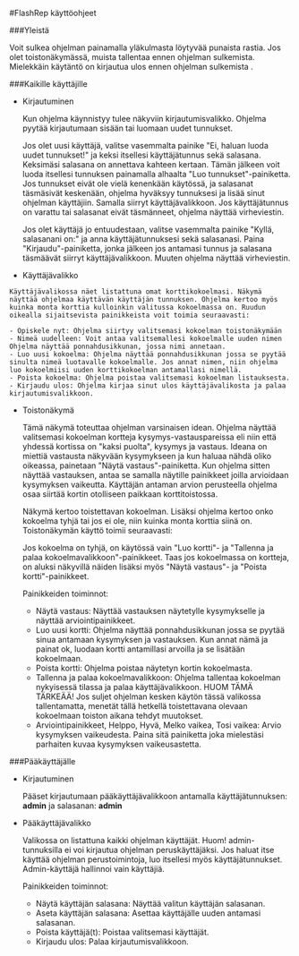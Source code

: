 #FlashRep käyttöohjeet

###Yleistä

Voit sulkea ohjelman painamalla yläkulmasta löytyvää punaista rastia. Jos olet toistonäkymässä, muista tallentaa ennen ohjelman sulkemista. Mielekkäin käytäntö on kirjautua ulos ennen ohjelman sulkemista .

###Kaikille käyttäjille

*	Kirjautuminen

	Kun ohjelma käynnistyy tulee näkyviin kirjautumisvalikko. Ohjelma pyytää kirjautumaan sisään tai luomaan uudet tunnukset.

	Jos olet uusi käyttäjä, valitse vasemmalta painike "Ei, haluan luoda uudet tunnukset!" ja keksi itsellesi käyttäjätunnus sekä salasana. Keksimäsi salasana on annettava kahteen kertaan. Tämän jälkeen voit luoda itsellesi tunnuksen painamalla alhaalta "Luo tunnukset"-painiketta. Jos tunnukset eivät ole vielä kenenkään käytössä, ja salasanat täsmäsivät keskenään, ohjelma hyväksyy tunnuksesi ja lisää sinut ohjelman käyttäjiin. Samalla siirryt käyttäjävalikkoon. Jos käyttäjätunnus on varattu tai salasanat eivät täsmänneet, ohjelma näyttää virheviestin.

	Jos olet käyttäjä jo entuudestaan, valitse vasemmalta painike "Kyllä, salasanani on:" ja anna käyttäjätunnuksesi sekä salasanasi. Paina "Kirjaudu"-painiketta, jonka jälkeen jos antamasi tunnus ja salasana täsmäävät siirryt käyttäjävalikkoon. Muuten ohjelma näyttää virheviestin.

*	 Käyttäjävalikko

	Käyttäjävalikossa näet listattuna omat korttikokoelmasi. Näkymä näyttää ohjelmaa käyttävän käyttäjän tunnuksen. Ohjelma kertoo myös kuinka monta korttia kulloinkin valitussa kokoelmassa on. Ruudun oikealla sijaitsevista painikkeista voit toimia seuraavasti:

	- Opiskele nyt: Ohjelma siirtyy valitsemasi kokoelman toistonäkymään
	- Nimeä uudelleen: Voit antaa valitsemallesi kokoelmalle uuden nimen Ohjelma näyttää ponnahdusikkunan, jossa nimi annetaan.
	- Luo uusi kokoelma: Ohjelma näyttää ponnahdusikkunan jossa se pyytää sinulta nimeä luotavalle kokoelmalle. Jos annat nimen, niin ohjelma luo kokoelmiisi uuden korttikokoelman antamallasi nimellä.
	- Poista kokoelma: Ohjelma poistaa valitsemasi kokoelman listauksesta.
	- Kirjaudu ulos: Ohjelma kirjaa sinut ulos käyttäjävalikosta ja palaa kirjautumisvalikkoon.

*	Toistonäkymä

	Tämä näkymä toteuttaa ohjelman varsinaisen idean. Ohjelma näyttää valitsemasi kokoelman kortteja kysymys-vastauspareissa eli niin että yhdessä kortissa on "kaksi puolta", kysymys ja vastaus. Ideana on miettiä vastausta näkyvään kysymykseen ja kun haluaa nähdä oliko oikeassa, painetaan "Näytä vastaus"-painiketta. Kun ohjelma sitten näyttää vastauksen, antaa se samalla näytille painikkeet joilla arvioidaan kysymyksen vaikeutta. Käyttäjän antaman arvion perusteella ohjelma osaa siirtää kortin otolliseen paikkaan korttitoistossa.

	Näkymä kertoo toistettavan kokoelman. Lisäksi ohjelma kertoo onko kokoelma tyhjä tai jos ei ole, niin kuinka monta korttia siinä on. Toistonäkymän käyttö toimii seuraavasti:

	Jos kokoelma on tyhjä, on käytössä vain "Luo kortti"- ja "Tallenna ja palaa kokoelmavalikkoon"-painikkeet. Taas jos kokoelmassa on kortteja, on aluksi näkyvillä näiden lisäksi myös "Näytä vastaus"- ja "Poista kortti"-painikkeet.

	Painikkeiden toiminnot:

	- Näytä vastaus: Näyttää vastauksen näytetylle kysymykselle ja näyttää arviointipainikkeet.
	- Luo uusi kortti: Ohjelma näyttää ponnahdusikkunan jossa se pyytää sinua antamaan kysymyksen ja vastauksen. Kun annat nämä ja painat ok, luodaan kortti antamillasi arvoilla ja se lisätään kokoelmaan.
	- Poista kortti: Ohjelma poistaa näytetyn kortin kokoelmasta.
	- Tallenna ja palaa kokoelmavalikkoon: Ohjelma tallentaa kokoelman nykyisessä tilassa ja palaa käyttäjävalikkoon. 
	HUOM TÄMÄ TÄRKEÄÄ! Jos suljet ohjelman kesken käytön tässä valikossa tallentamatta, menetät tällä hetkellä toistettavana olevaan kokoelmaan toiston aikana tehdyt muutokset.
	- Arviointipainikkeet, Helppo, Hyvä, Melko vaikea, Tosi vaikea: Arvio kysymyksen vaikeudesta. Paina sitä painiketta joka mielestäsi parhaiten kuvaa kysymyksen vaikeusastetta.
	
###Pääkäyttäjälle

*	Kirjautuminen

	Pääset kirjautumaan pääkäyttäjävalikkoon antamalla käyttäjätunnuksen: **admin** ja salasanan: **admin**
	
* 	Pääkäyttäjävalikko

	Valikossa on listattuna kaikki ohjelman käyttäjät. Huom! admin-tunnuksilla ei voi kirjautua ohjelman peruskäyttäjäksi. Jos haluat itse käyttää ohjelman perustoimintoja, luo itsellesi myös käyttäjätunnukset. Admin-käyttäjä hallinnoi vain käyttäjiä. 
	
	Painikkeiden toiminnot:
	
	- Näytä käyttäjän salasana: Näyttää valitun käyttäjän salasanan.
	- Aseta käyttäjän salasana: Asettaa käyttäjälle uuden antamasi salasanan.
	- Poista käyttäjä(t): Poistaa valitsemasi käyttäjät.
	- Kirjaudu ulos: Palaa kirjautumisvalikkoon.
